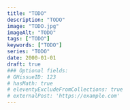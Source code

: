 ```yaml
---
title: "TODO"
description: "TODO"
image: "TODO.jpg"
imageAlt: "TODO"
tags: ["TODO"]
keywords: ["TODO"]
series: "TODO"
date: 2000-01-01
draft: true
### Optional fields:
# GHissueID: 123
# hasMath: true
# eleventyExcludeFromCollections: true
# externalPost: 'https://example.com'
---
```



